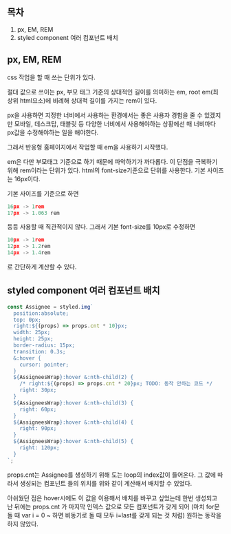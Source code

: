 ## 목차

1. px, EM, REM
2. styled component 여러 컴포넌트 배치

## px, EM, REM

css 작업을 할 때 쓰는 단위가 있다. 

절대 값으로 쓰이는 px, 부모 태그 기준의 상대적인 길이를 의미하는 em, root em(최상위 html요소)에 비례해 상대적 길이를 가지는 rem이 있다.

px을 사용하면 지정한 너비에서 사용하는 환경에서는 좋은 사용자 경험을 줄 수 있겠지만 모바일, 데스크탑, 태블릿 등 다양한 너비에서 사용해야하는 상황에선 매 너비마다 px값을 수정해야하는 일을 해야한다. 

그래서 반응형 홈페이지에서 작업할 때 em을 사용하기 시작했다. 

em은 다만 부모태그 기준으로 하기 때문에 파악하기가 까다롭다. 이 단점을 극복하기 위해 rem이라는 단위가 있다. html의 font-size기준으로 단위를 사용한다. 기본 사이즈는 16px이다. 

기본 사이즈를 기준으로 하면 

```jsx
16px -> 1rem
17px -> 1.063 rem
```

등등 사용할 때 직관적이지 않다. 그래서 기본 font-size를 10px로 수정하면

```jsx
10px -> 1rem
12px -> 1.2rem
14px -> 1.4rem
```

로 간단하게 계산할 수 있다. 

## styled component 여러 컴포넌트 배치

```jsx
const Assignee = styled.img`
  position:absolute;
  top: 0px;
  right:${(props) => props.cnt * 10}px;
  width: 25px;
  height: 25px;
  border-radius: 15px;
  transition: 0.3s;
  &:hover {
    cursor: pointer;
  }
  ${AssigneesWrap}:hover &:nth-child(2) {
    /* right:${(props) => props.cnt * 20}px; TODO: 동작 안하는 코드 */
    right: 30px;
  }
  ${AssigneesWrap}:hover &:nth-child(3) {
    right: 60px;
  }
  ${AssigneesWrap}:hover &:nth-child(4) {
    right: 90px;
  }
  ${AssigneesWrap}:hover &:nth-child(5) {
    right: 120px;
  }
`;
```

props.cnt는 Assignee를 생성하기 위해 도는 loop의 index값이 들어온다. 그 값에 따라서 생성되는 컴포넌트 들의 위치를 위와 같이 계산해서 배치할 수 있었다.

아쉬웠던 점은 hover시에도 이 값을 이용해서 배치를 바꾸고 싶었는데 한번 생성되고 난 뒤에는 props.cnt 가 마지막 인덱스 값으로 모든 컴포넌트가 갖게 되어 (마치 for문 돌 때 var i = 0 ~ 하면 비동기로 돌 때 모두 i=last를 갖게 되는 것 처럼) 원하는 동작을 하지 않았다.